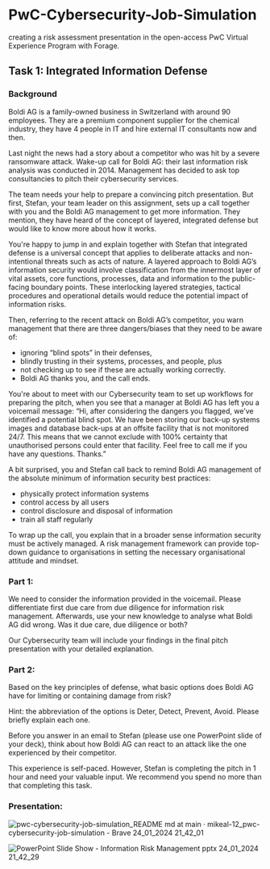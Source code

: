 # PwC-Cybersecurity-Job-Simulation
creating a risk assessment presentation in the open-access PwC Virtual Experience Program with Forage.

## Task 1: Integrated Information Defense
### Background
Boldi AG is a family-owned business in Switzerland with around 90 employees. They are a premium component supplier for the chemical industry, they have 4 people in IT and hire external IT consultants now and then.

Last night the news had a story about a competitor who was hit by a severe ransomware attack. Wake-up call for Boldi AG: their last information risk analysis was conducted in 2014. Management has decided to ask top consultancies to pitch their cybersecurity services.

The team needs your help to prepare a convincing pitch presentation. But first, Stefan, your team leader on this assignment, sets up a call together with you and the Boldi AG management to get more information. They mention, they have heard of the concept of layered, integrated defense but would like to know more about how it works.

You're happy to jump in and explain together with Stefan that integrated defense is a universal concept that applies to deliberate attacks and non-intentional threats such as acts of nature. A layered approach to Boldi AG’s information security would involve classification from the innermost layer of vital assets, core functions, processes, data and information to the public-facing boundary points. These interlocking layered strategies, tactical procedures and operational details would reduce the potential impact of information risks.

Then, referring to the recent attack on Boldi AG’s competitor, you warn management that there are three dangers/biases that they need to be aware of:

- ignoring “blind spots” in their defenses,
- blindly trusting in their systems, processes, and people, plus
- not checking up to see if these are actually working correctly.
- Boldi AG thanks you, and the call ends.

You're about to meet with our Cybersecurity team to set up workflows for preparing the pitch, when you see that a manager at Boldi AG has left you a voicemail message:
“Hi, after considering the dangers you flagged, we’ve identified a potential blind spot. We have been storing our back-up systems images and database back-ups at an offsite facility that is not monitored 24/7. This means that we cannot exclude with 100% certainty that unauthorised persons could enter that facility. Feel free to call me if you have any questions. Thanks.”

A bit surprised, you and Stefan call back to remind Boldi AG management of the absolute minimum of information security best practices:

- physically protect information systems
- control access by all users
- control disclosure and disposal of information
- train all staff regularly

To wrap up the call, you explain that in a broader sense information security must be actively managed. A risk management framework can provide top-down guidance to organisations in setting the necessary organisational attitude and mindset.

### Part 1:
We need to consider the information provided in the voicemail. Please differentiate first due care from due diligence for information risk management. Afterwards, use your new knowledge to analyse what Boldi AG did wrong. Was it due care, due diligence or both? 

Our Cybersecurity team will include your findings in the final pitch presentation with your detailed explanation.

### Part 2:
Based on the key principles of defense, what basic options does Boldi AG have for limiting or containing damage from risk?

Hint: the abbreviation of the options is Deter, Detect, Prevent, Avoid. Please briefly explain each one.

Before you answer in an email to Stefan (please use one PowerPoint slide of your deck), think about how Boldi AG can react to an attack like the one experienced by their competitor.

This experience is self-paced. However, Stefan is completing the pitch in 1 hour and need your valuable input. We recommend you spend no more than that completing this task.

### Presentation:
![pwc-cybersecurity-job-simulation_README md at main · mikeal-12_pwc-cybersecurity-job-simulation - Brave 24_01_2024 21_42_01](https://github.com/mikeal-12/pwc-cybersecurity-job-simulation/assets/72464155/1d014629-bdf6-425f-8b7c-08427ffec4fc)

![PowerPoint Slide Show -  Information Risk Management pptx  24_01_2024 21_42_29](https://github.com/mikeal-12/pwc-cybersecurity-job-simulation/assets/72464155/1995bd95-a92c-41f6-8b36-a3ed44c779e6)
